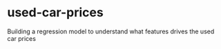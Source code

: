 # used-car-prices
Building a regression model to understand what features drives the used car prices
